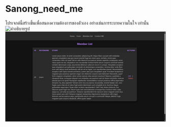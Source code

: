 # Sanong_need_me
โปรเจกต์นี้สร้างขึ้นเพื่อสนองความต้องการของตัวเอง อย่างเช่นการระบายความในใจ เท่านั้น
![คำอธิบายรูป](image/index.jpg)
![คำอธิบายรูป](image/list.jpg)
